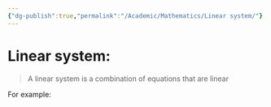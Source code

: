 ```yaml
---
{"dg-publish":true,"permalink":"/Academic/Mathematics/Linear system/"}
---
```


# Linear system:
>A linear system is a combination of equations that are linear

For example:

